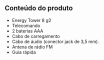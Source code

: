 ## Conteúdo do produto

* Energy Tower 8 g2
* Telecomando
* 2 baterias AAA
* Cabo de carregamento
* Cabo de áudio (conector jack de 3,5 mm).
* Antena de rádio FM
* Guia rápida


